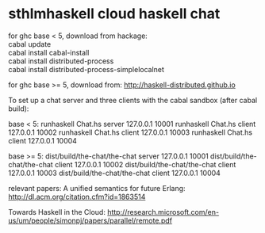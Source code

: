 sthlmhaskell cloud haskell chat
===============================

for ghc base < 5, download from hackage: <br>
cabal update <br>
cabal install cabal-install <br>
cabal install distributed-process <br>
cabal install distributed-process-simplelocalnet <br>

for ghc base >= 5, download from:
http://haskell-distributed.github.io

To set up a chat server and three clients with the cabal sandbox
   (after cabal build):

base < 5:
runhaskell Chat.hs server 127.0.0.1 10001
runhaskell Chat.hs client 127.0.0.1 10002
runhaskell Chat.hs client 127.0.0.1 10003
runhaskell Chat.hs client 127.0.0.1 10004

base >= 5:
dist/build/the-chat/the-chat server 127.0.0.1 10001
dist/build/the-chat/the-chat client 127.0.0.1 10002
dist/build/the-chat/the-chat client 127.0.0.1 10003
dist/build/the-chat/the-chat client 127.0.0.1 10004

relevant papers:
A unified semantics for future Erlang:
http://dl.acm.org/citation.cfm?id=1863514

Towards Haskell in the Cloud:
http://research.microsoft.com/en-us/um/people/simonpj/papers/parallel/remote.pdf
